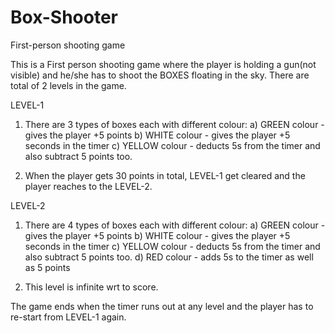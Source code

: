 # Box-Shooter
First-person shooting game


This is a First person shooting game where the player is holding a gun(not visible) and he/she has to shoot the BOXES floating in the sky.
There are total of 2 levels in the game.

LEVEL-1
  1) There are 3 types of boxes each with different colour:
    a) GREEN colour - gives the player +5 points
    b) WHITE colour - gives the player +5 seconds in the timer
    c) YELLOW colour - deducts 5s from the timer and also subtract 5 points too.
  
  2) When the player gets 30 points in total, LEVEL-1 get cleared and the player reaches to the LEVEL-2.
    
LEVEL-2
  1) There are 4 types of boxes each with different colour:
    a) GREEN colour - gives the player +5 points
    b) WHITE colour - gives the player +5 seconds in the timer
    c) YELLOW colour - deducts 5s from the timer and also subtract 5 points too.
    d) RED colour - adds 5s to the timer as well as 5 points
    
  2) This level is infinite wrt to score.
  
The game ends when the timer runs out at any level and the player has to re-start from LEVEL-1 again.
